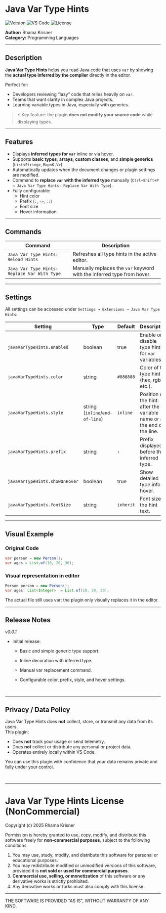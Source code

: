# Java Var Type Hints

![Version](https://img.shields.io/badge/version-0.0.1-blue)
![VS Code](https://img.shields.io/badge/VS%20Code-%5E1.98.0-blue)
![License](https://img.shields.io/badge/license-MIT-green)

**Author:** Rhama Krisner  
**Category:** Programming Languages  

---

## Description

**Java Var Type Hints** helps you read Java code that uses `var` by showing the **actual type inferred by the compiler** directly in the editor.

Perfect for:  
- Developers reviewing “lazy” code that relies heavily on `var`.  
- Teams that want clarity in complex Java projects.  
- Learning variable types in Java, especially with generics.

> ⚡ Key feature: the plugin **does not modify your source code** while displaying types.

---

## Features

- Displays **inferred types for `var`** inline or via hover.  
- Supports **basic types**, **arrays**, **custom classes**, and **simple generics** (`List<String>`, `Map<K,V>`).  
- Automatically updates when the document changes or plugin settings are modified.  
- Command to **replace `var` with the inferred type** manually (`Ctrl+Shift+P → Java Var Type Hints: Replace Var With Type`).  
- Fully configurable:
  - Hint color  
  - Prefix (`:`, `->`, `::`)  
  - Font size  
  - Hover information  

---

## Commands

| Command | Description |
|---------|-------------|
| `Java Var Type Hints: Reload Hints` | Refreshes all type hints in the active editor. |
| `Java Var Type Hints: Replace Var With Type` | Manually replaces the `var` keyword with the inferred type from hover. |

---

## Settings

All settings can be accessed under `Settings → Extensions → Java Var Type Hints`:

| Setting | Type | Default | Description |
|---------|------|---------|-------------|
| `javaVarTypeHints.enabled` | boolean | true | Enable or disable type hints for `var` variables. |
| `javaVarTypeHints.color` | string | `#888888` | Color of the type hint (hex, rgb, etc.). |
| `javaVarTypeHints.style` | string (`inline`/`end-of-line`) | `inline` | Position of the hint: after the variable name or at the end of the line. |
| `javaVarTypeHints.prefix` | string | `: ` | Prefix displayed before the inferred type. |
| `javaVarTypeHints.showOnHover` | boolean | true | Show detailed type info on hover. |
| `javaVarTypeHints.fontSize` | string | `inherit` | Font size of the hint text. |

---

## Visual Example

### Original Code
```java
var person = new Person();
var ages = List.of(10, 20, 30);
```

### Visual representation in editor
```java
Person person = new Person();
var ages: List<Integer>  = List.of(10, 20, 30);
```


The actual file still uses var; the plugin only visually replaces it in the editor.

---

## Release Notes
<i>v0.0.1</i>

* Initial release:

    - Basic and simple generic type support.

    - Inline decoration with inferred type.

    - Manual var replacement command.

    - Configurable color, prefix, style, and hover settings.

<br>
    
---
  ## Privacy / Data Policy

Java Var Type Hints does **not** collect, store, or transmit any data from its users.  
This plugin:

- Does **not** track your usage or send telemetry.
- Does **not** collect or distribute any personal or project data.
- Operates entirely locally within VS Code.

You can use this plugin with confidence that your data remains private and fully under your control.

<br>

---    

  # Java Var Type Hints License (NonCommercial)

Copyright (c) 2025 Rhama Krisner

Permission is hereby granted to use, copy, modify, and distribute this software freely for **non-commercial purposes**, subject to the following conditions:

1. You may use, study, modify, and distribute this software for personal or educational purposes.
2. You may redistribute modified or unmodified versions of this software, provided it is **not sold or used for commercial purposes**.
3. **Commercial use, selling, or monetization** of this software or any derivative works is strictly prohibited.
4. Any derivative works or forks must also comply with this license.

---

THE SOFTWARE IS PROVIDED "AS IS", WITHOUT WARRANTY OF ANY KIND.

